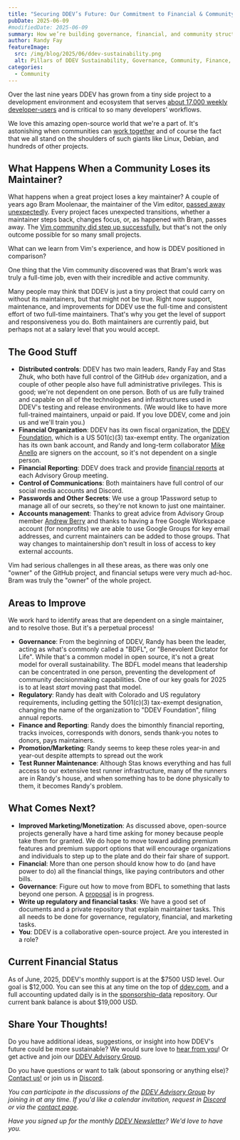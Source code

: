 ```yaml
---
title: "Securing DDEV’s Future: Our Commitment to Financial & Community Sustainability"
pubDate: 2025-06-09
#modifiedDate: 2025-06-09
summary: How we’re building governance, financial, and community structures to ensure DDEV thrives beyond any single maintainer.
author: Randy Fay
featureImage:
  src: /img/blog/2025/06/ddev-sustainability.png
  alt: Pillars of DDEV Sustainability, Governance, Community, Finance, Transparency
categories:
  - Community
---
```


Over the last nine years DDEV has grown from a tiny side project to a development environment and ecosystem that serves [about 17,000 weekly developer-users](stats-on-ddev-usage-nov-2024.md) and is critical to so many developers' workflows.

We love this amazing open-source world that we're a part of. It's astonishing when communities can [work together](open-source-for-the-win.md) and of course the fact that we all stand on the shoulders of such giants like Linux, Debian, and hundreds of other projects.

## What Happens When a Community Loses its Maintainer?

What happens when a great project loses a key maintainer? A couple of years ago Bram Moolenaar, the maintainer of the Vim editor, [passed away unexpectedly](https://thenewstack.io/bram-moolenaar-author-of-the-open-source-vim-code-editor-has-died/). Every project faces unexpected transitions, whether a maintainer steps back, changes focus, or, as happened with Bram, passes away. The [Vim community did step up successfully](https://thenewstack.io/vim-after-bram-a-core-maintainer-on-how-theyve-kept-it-going/), but that's not the only outcome possible for so many small projects.

What can we learn from Vim's experience, and how is DDEV positioned in comparison?

One thing that the Vim community discovered was that Bram's work was truly a full-time job, even with their incredible and active community.

Many people may think that DDEV is just a tiny project that could carry on without its maintainers, but that might not be true. Right now support, maintenance, and improvements for DDEV use the full-time and consistent effort of two full-time maintainers. That's why you get the level of support and responsiveness you do. Both maintainers are currently paid, but perhaps not at a salary level that you would accept.

## The Good Stuff

- **Distributed controls**: DDEV has two main leaders, Randy Fay and Stas Zhuk, who both have full control of the GitHub `ddev` organization, and a couple of other people also have full administrative privileges. This is good; we're not dependent on one person. Both of us are fully trained and capable on all of the technologies and infrastructures used in DDEV's testing and release environments. (We would like to have more full-trained maintainers, unpaid or paid. If you love DDEV, come and join us and we'll train you.)
- **Financial Organization**: DDEV has its own fiscal organization, the [DDEV Foundation](/foundation), which is a US 501(c)(3) tax-exempt entity. The organization has its own bank account, and Randy and long-term collaborator [Mike Anello](https://www.drupaleasy.com/users/ultimike) are signers on the account, so it's not dependent on a single person.
- **Financial Reporting**: DDEV does track and provide [financial reports](https://github.com/orgs/ddev/discussions/categories/ddev-advisory-group) at each Advisory Group meeting.
- **Control of Communications**: Both maintainers have full control of our social media accounts and Discord.
- **Passwords and Other Secrets**: We use a group 1Password setup to manage all of our secrets, so they're not known to just one maintainer.
- **Accounts management**: Thanks to great advice from Advisory Group member [Andrew Berry](https://www.drupal.org/u/deviantintegral) and thanks to having a free Google Workspace account (for nonprofits) we are able to use Google Groups for key email addresses, and current maintainers can be added to those groups. That way changes to maintainership don't result in loss of access to key external accounts.

Vim had serious challenges in all these areas, as there was only one "owner" of the GitHub project, and financial setups were very much ad-hoc. Bram was truly the "owner" of the whole project.

## Areas to Improve

We work hard to identify areas that are dependent on a single maintainer, and to resolve those. But it's a perpetual process!

- **Governance**: From the beginning of DDEV, Randy has been the leader, acting as what's commonly called a "BDFL", or "Benevolent Dictator for Life". While that's a common model in open source, it's not a great model for overall sustainability. The BDFL model means that leadership can be concentrated in one person, preventing the development of community decisionmaking capabilities. One of our key goals for 2025 is to at least _start_ moving past that model.
- **Regulatory**: Randy has dealt with Colorado and US regulatory requirements, including getting the 501(c)(3) tax-exempt designation, changing the name of the organization to "DDEV Foundation", filing annual reports.
- **Finance and Reporting**: Randy does the bimonthly financial reporting, tracks invoices, corresponds with donors, sends thank-you notes to donors, pays maintainers.
- **Promotion/Marketing**: Randy seems to keep these roles year-in and year-out despite attempts to spread out the work
- **Test Runner Maintenance**: Although Stas knows everything and has full access to our extensive test runner infrastructure, many of the runners are in Randy's house, and when something has to be done physically to them, it becomes Randy's problem.

## What Comes Next?

- **Improved Marketing/Monetization**: As discussed above, open-source projects generally have a hard time asking for money because people take them for granted. We do hope to move toward adding premium features and premium support options that will encourage organizations and individuals to step up to the plate and do their fair share of support.
- **Financial**: More than one person should know how to do (and have power to do) all the financial things, like paying contributors and other bills.
- **Governance**: Figure out how to move from BDFL to something that lasts beyond one person. A [proposal](https://github.com/orgs/ddev/discussions/7293) is in progress.
- **Write up regulatory and financial tasks**: We have a good set of documents and a private repository that explain maintainer tasks. This all needs to be done for governance, regulatory, financial, and marketing tasks.
- **You**: DDEV is a collaborative open-source project. Are you interested in a role?

## Current Financial Status

As of June, 2025, DDEV's monthly support is at the $7500 USD level. Our goal is $12,000. You can see this at any time on the top of [ddev.com](/), and a full accounting updated daily is in the [sponsorship-data](https://github.com/ddev/sponsorship-data/blob/main/data/all-sponsorships.json) repository. Our current bank balance is about $19,000 USD.

## Share Your Thoughts!

Do you have additional ideas, suggestions, or insight into how DDEV's future could be more sustainable? We would sure love to [hear from you](/contact)! Or get active and join our [DDEV Advisory Group](https://github.com/orgs/ddev/discussions/categories/ddev-advisory-group).

Do you have questions or want to talk (about sponsoring or anything else)? [Contact us!](https://ddev.com/contact/) or join us in [Discord](/s/discord).

_You can participate in the discussions of the [DDEV Advisory Group](https://github.com/ddev/sponsorship-data/blob/main/data/all-sponsorships.json) by joining in at any time. If you'd like a calendar invitation, request in [Discord](/s/discord) or via the [contact page](/contact)._

_Have you signed up for the monthly [DDEV Newsletter](/newsletter)? We'd love to have you._

